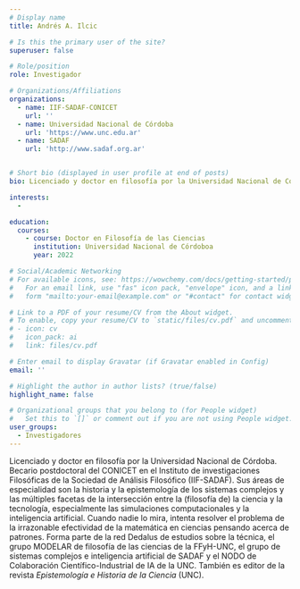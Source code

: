 ```yaml
---
# Display name
title: Andrés A. Ilcic

# Is this the primary user of the site?
superuser: false

# Role/position
role: Investigador

# Organizations/Affiliations
organizations:
  - name: IIF-SADAF-CONICET
    url: ''
  - name: Universidad Nacional de Córdoba
    url: 'https://www.unc.edu.ar'
  - name: SADAF
    url: 'http://www.sadaf.org.ar'


# Short bio (displayed in user profile at end of posts)
bio: Licenciado y doctor en filosofía por la Universidad Nacional de Córdoba. Becario postdoctoral del CONICET en el Instituto de investigaciones Filosóficas de la Sociedad de Análisis Filosófico (IIF-SADAF). Sus áreas de especialidad son la historia y la epistemología de los sistemas complejos y las múltiples facetas de la intersección entre la (filosofía de) la ciencia y la tecnología, especialmente las simulaciones computacionales y la inteligencia artificial. Cuando nadie lo mira, intenta resolver el probema de la irrazonable efectividad de la matemática en ciencias pensando acerca de patrones. Forma parte de la red Dedalus de estudios sobre la técnica, el grupo MODELAR de filosofía de las ciencias de la FFyH-UNC, el grupo de sistemas complejos e inteligencia artificial de SADAF y el NODO de Colaboración Científico-Industrial de IA de la UNC. También es editor de la revista Epistemología e Historia de la Ciencia (UNC).

interests:
  - 

education:
  courses:
    - course: Doctor en Filosofía de las Ciencias
      institution: Universidad Nacional de Córdoboa
      year: 2022

# Social/Academic Networking
# For available icons, see: https://wowchemy.com/docs/getting-started/page-builder/#icons
#   For an email link, use "fas" icon pack, "envelope" icon, and a link in the
#   form "mailto:your-email@example.com" or "#contact" for contact widget.

# Link to a PDF of your resume/CV from the About widget.
# To enable, copy your resume/CV to `static/files/cv.pdf` and uncomment the lines below.
# - icon: cv
#   icon_pack: ai
#   link: files/cv.pdf

# Enter email to display Gravatar (if Gravatar enabled in Config)
email: ''

# Highlight the author in author lists? (true/false)
highlight_name: false

# Organizational groups that you belong to (for People widget)
#   Set this to `[]` or comment out if you are not using People widget.
user_groups:
  - Investigadores
---
```


Licenciado y doctor en filosofía por la Universidad Nacional de Córdoba. Becario postdoctoral del CONICET en el Instituto de investigaciones Filosóficas de la Sociedad de Análisis Filosófico (IIF-SADAF). Sus áreas de especialidad son la historia y la epistemología de los sistemas complejos y las múltiples facetas de la intersección entre la (filosofía de) la ciencia y la tecnología, especialmente las simulaciones computacionales y la inteligencia artificial. Cuando nadie lo mira, intenta resolver el problema de la irrazonable efectividad de la matemática en ciencias pensando acerca de patrones. Forma parte de la red Dedalus de estudios sobre la técnica, el grupo MODELAR de filosofía de las ciencias de la FFyH-UNC, el grupo de sistemas complejos e inteligencia artificial de SADAF y el NODO de Colaboración Científico-Industrial de IA de la UNC. También es editor de la revista _Epistemología e Historia de la Ciencia_ (UNC).
